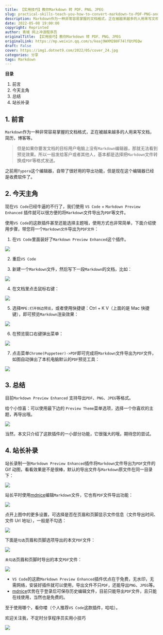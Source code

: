 ```yaml
---
title: 【实用技巧】教你Markdown 转 PDF、PNG、JPEG
slug: practical-skills-teach-you-how-to-convert-markdown-to-PDF-PNG-and-JPEG
description: Markdown作为一种非常容易掌握的文档格式，正在被越来越多的人用来写文档，简历，博客等。
date: 2022-05-08 19:00:00
copyright: Reprinted
author: 青城 网上冲浪程序员
originalTitle: 【实用技巧】教你Markdown 转 PDF、PNG、JPEG
originalLink: https://mp.weixin.qq.com/s/keaj9WXM280F74lfQtPEQw
draft: False
cover: https://img1.dotnet9.com/2022/05/cover_24.jpg
categories: 分享
tags: Markdown
---
```


**目录**

1. 前言
2. 今天主角
3. 总结
4. 站长补录

## 1. 前言

`Markdown`作为一种非常容易掌握的文档格式，正在被越来越多的人用来写文档，简历，博客等。

> 但是如果你要发文档的目标用户电脑上没有`Markdown`编辑器，那就无法看到预览效果。所以一般发给客户或者其他人，基本都是选择把`Markdown`文件转换成`PDF`等格式发送。

之前用`Typora`这个编辑器，自带了很好用的导出功能，但是现在这个编辑器已经是收费软件了。

## 2. 今天主角

现在`VS Code`已经牛逼的不行了，我们使用 `VS Code` + `Markdown Preview Enhanced` 插件就可以很方便的将`Markdown`文件导出为`PDF`等文件。

使用`VS Code`的这款插件甚至还能选择主题哦，使用方式也非常简单，下面介绍使用步骤，带您将一个`Markdown文件`导出为`PDF文件`：

1. 在`VS Code`里面装好了`Markdown Preview Enhanced`这个插件。

![](https://img1.dotnet9.com/2022/05/2401.png)

2. 重启`VS Code`

3. 新建一个`Markdown`文件，然后写下一段`Markdown`的文档，比如：

![](https://img1.dotnet9.com/2022/05/2402.png)

4. 在文档里点击鼠标右键：

![](https://img1.dotnet9.com/2022/05/2403.png)

5. 选择`MPE:打开侧边预览`，或者使用快捷键：Ctrl + K V（上面的是 Mac 快捷键），即可预览`Markdown`渲染效果：

![](https://img1.dotnet9.com/2022/05/2404.png)

6. 在预览窗口右键弹出菜单：

![](https://img1.dotnet9.com/2022/05/2405.png)

7. 点击菜单`Chrome(Puppeteer)->PDF`即可完成将`Markdown`文件导出为`PDF`文件，如图自动弹出了本机电脑默认的`PDF`预览工具：

![](https://img1.dotnet9.com/2022/05/2406.png)

## 3. 总结

目前`Markdown Preview Enhanced` 支持导出`PDF`、`PNG`、`JPEG`等格式。

给个小惊喜：可以使用最下边的 `Preview Theme`菜单选项，选择一个你喜欢的主题，再导出哦。

![](https://img1.dotnet9.com/2022/05/2413.gif)

当然，本文只介绍了这款插件的一小部分功能，它很强大的哦，期待您的尝试。

## 4. 站长补录

站长录制一张`Markdown Preview Enhanced`插件将`Markdown`文件导出为`PDF`文件的 Gif 动图，看看效果是不是很棒，默认的导出文件与`Markdown`原文件在同一目录下：

![](https://img1.dotnet9.com/2022/05/2408.gif)

站长平时使用[mdnice](https://mdnice.com/)编辑`Markdown`文件，它也有`PDF`文件导出功能：

![](https://img1.dotnet9.com/2022/05/2409.gif)

点开上图中的更多设置，可选择是否在页眉和页脚显示文件信息（文件导出时间、文件 Url 地址），一般是不勾选：

![](https://img1.dotnet9.com/2022/05/2411.png)

下面是`勾选`页眉和页脚选项导出的本文`PDF`文件：

![](https://img1.dotnet9.com/2022/05/2410.png)

`未勾选`页眉和页脚时导出的本文`PDF`文件：

![](https://img1.dotnet9.com/2022/05/2412.png)

- `VS Code`的这款`Markdown Preview Enhanced`插件优点在于免费，无水印，无需网络，安装好插件就可以使用，导出文件不只`PDF`，还能导出`PNG`、`JPEG`等。
- [mdnice](https://mdnice.com/)优势在于登录后可保存历史编辑文件，目前只能导出`PDF`文件，且只能在线使用，当然也是免费的。

至于使用哪个，看你喽（个人推荐`VS Code`这款插件，哈哈）。

欢迎关注我，不定时分享程序员实用小技巧

![](https://img1.dotnet9.com/2022/05/2407.jpg)
